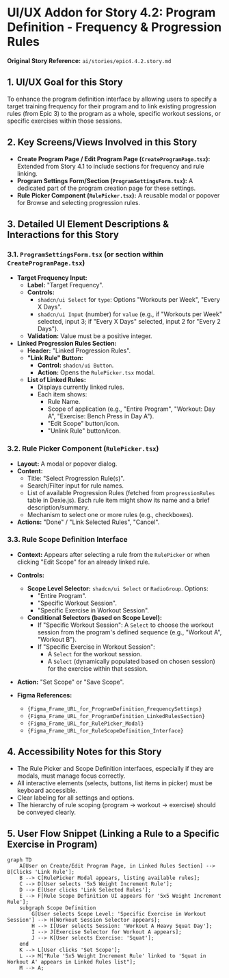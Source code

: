 # UI/UX Addon for Story 4.2: Program Definition - Frequency & Progression Rules

**Original Story Reference:** `ai/stories/epic4.4.2.story.md`

## 1. UI/UX Goal for this Story

To enhance the program definition interface by allowing users to specify a target training frequency for their program and to link existing progression rules (from Epic 3) to the program as a whole, specific workout sessions, or specific exercises within those sessions.

## 2. Key Screens/Views Involved in this Story

- **Create Program Page / Edit Program Page (`CreateProgramPage.tsx`):** Extended from Story 4.1 to include sections for frequency and rule linking.
- **Program Settings Form/Section (`ProgramSettingsForm.tsx`):** A dedicated part of the program creation page for these settings.
- **Rule Picker Component (`RulePicker.tsx`):** A reusable modal or popover for Browse and selecting progression rules.

## 3. Detailed UI Element Descriptions & Interactions for this Story

### 3.1. `ProgramSettingsForm.tsx` (or section within `CreateProgramPage.tsx`)

- **Target Frequency Input:**
  - **Label:** "Target Frequency".
  - **Controls:**
    - `shadcn/ui Select` for `type`: Options "Workouts per Week", "Every X Days".
    - `shadcn/ui Input` (number) for `value` (e.g., if "Workouts per Week" selected, input 3; if "Every X Days" selected, input 2 for "Every 2 Days").
  - **Validation:** Value must be a positive integer.
- **Linked Progression Rules Section:**
  - **Header:** "Linked Progression Rules".
  - **"Link Rule" Button:**
    - **Control:** `shadcn/ui Button`.
    - **Action:** Opens the `RulePicker.tsx` modal.
  - **List of Linked Rules:**
    - Displays currently linked rules.
    - Each item shows:
      - Rule Name.
      - Scope of application (e.g., "Entire Program", "Workout: Day A", "Exercise: Bench Press in Day A").
      - "Edit Scope" button/icon.
      - "Unlink Rule" button/icon.

### 3.2. Rule Picker Component (`RulePicker.tsx`)

- **Layout:** A modal or popover dialog.
- **Content:**
  - Title: "Select Progression Rule(s)".
  - Search/Filter input for rule names.
  - List of available Progression Rules (fetched from `progressionRules` table in Dexie.js). Each rule item might show its name and a brief description/summary.
  - Mechanism to select one or more rules (e.g., checkboxes).
- **Actions:** "Done" / "Link Selected Rules", "Cancel".

### 3.3. Rule Scope Definition Interface

- **Context:** Appears after selecting a rule from the `RulePicker` or when clicking "Edit Scope" for an already linked rule.
- **Controls:**
  - **Scope Level Selector:** `shadcn/ui Select` or `RadioGroup`. Options:
    - "Entire Program".
    - "Specific Workout Session".
    - "Specific Exercise in Workout Session".
  - **Conditional Selectors (based on Scope Level):**
    - If "Specific Workout Session": A `Select` to choose the workout session from the program's defined sequence (e.g., "Workout A", "Workout B").
    - If "Specific Exercise in Workout Session":
      - A `Select` for the workout session.
      - A `Select` (dynamically populated based on chosen session) for the exercise within that session.
- **Action:** "Set Scope" or "Save Scope".

- **Figma References:**
  - `{Figma_Frame_URL_for_ProgramDefinition_FrequencySettings}`
  - `{Figma_Frame_URL_for_ProgramDefinition_LinkedRulesSection}`
  - `{Figma_Frame_URL_for_RulePicker_Modal}`
  - `{Figma_Frame_URL_for_RuleScopeDefinition_Interface}`

## 4. Accessibility Notes for this Story

- The Rule Picker and Scope Definition interfaces, especially if they are modals, must manage focus correctly.
- All interactive elements (selects, buttons, list items in picker) must be keyboard accessible.
- Clear labeling for all settings and options.
- The hierarchy of rule scoping (program -> workout -> exercise) should be conveyed clearly.

## 5. User Flow Snippet (Linking a Rule to a Specific Exercise in Program)

```mermaid
graph TD
    A[User on Create/Edit Program Page, in Linked Rules Section] --> B[Clicks 'Link Rule'];
    B --> C[RulePicker Modal appears, listing available rules];
    C --> D[User selects '5x5 Weight Increment Rule'];
    D --> E[User clicks 'Link Selected Rules'];
    E --> F[Rule Scope Definition UI appears for '5x5 Weight Increment Rule'];
    subgraph Scope Definition
        G[User selects Scope Level: 'Specific Exercise in Workout Session'] --> H[Workout Session Selector appears];
        H --> I[User selects Session: 'Workout A Heavy Squat Day'];
        I --> J[Exercise Selector for Workout A appears];
        J --> K[User selects Exercise: 'Squat'];
    end
    K --> L[User clicks 'Set Scope'];
    L --> M["Rule '5x5 Weight Increment Rule' linked to 'Squat in Workout A' appears in Linked Rules list"];
    M --> A;
```
